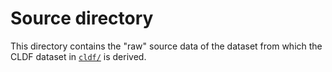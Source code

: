 # Source directory

This directory contains the "raw" source data of the dataset from which the
CLDF dataset in [`cldf/`](../cldf) is derived.
